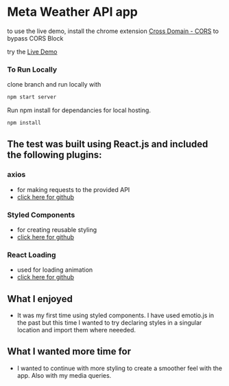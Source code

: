 # Meta Weather API app

 to use the live demo, install the chrome extension [Cross Domain - CORS](https://chrome.google.com/webstore/detail/cross-domain-cors/mjhpgnbimicffchbodmgfnemoghjakai) to bypass CORS Block
  
try the [Live Demo](https://phunky-phresh.github.io/meta-weather/)

### To Run Locally
clone branch and run locally with 
```bash
npm start server
```

Run npm install for dependancies for local hosting.
```bash
npm install
``` 

## The test was built using React.js and included the following plugins:
### axios
- for making requests to the provided API
- [click here for github](https://github.com/axios/axios)
### Styled Components
- for creating reusable styling 
- [click here for github](https://github.com/styled-components/styled-components)
### React Loading
- used for loading animation 
- [click here for github](https://github.com/fakiolinho/react-loading)

## What I enjoyed
- It was my first time using styled components. I have used emotio.js in the past but this time I wanted to try declaring styles in a singular location and import them where neeeded.

## What I wanted more time for
- I wanted to continue with more styling to create a smoother feel with the app. Also with my media queries.